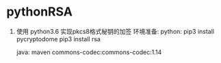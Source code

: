 # pythonRSA
1.  使用 python3.6 实现pkcs8格式秘钥的加签
环境准备:
    python:
    pip3 install pycryptodome
    pip3 install rsa

    java: maven
    commons-codec:commons-codec:1.14
